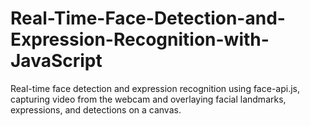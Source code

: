 # Real-Time-Face-Detection-and-Expression-Recognition-with-JavaScript
Real-time face detection and expression recognition using face-api.js, capturing video from the webcam and overlaying facial landmarks, expressions, and detections on a canvas.
